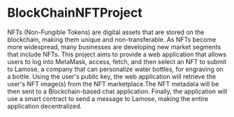 # BlockChainNFTProject

NFTs (Non-Fungible Tokens) are digital assets that are stored on the blockchain, making them unique and non-transferable. As NFTs become more widespread, many businesses are developing new market segments that include NFTs. This project aims to provide a web application that allows users to log into MetaMask, access, fetch, and then select an NFT to submit to Lamose, a company that can personalize water bottles, for engraving on a bottle. Using the user's public key, the web application will retrieve the user's NFT image(s) from the NFT marketplace.The NFT metadata will be then sent to a Blockchain-based chat application. Finally, the application will use a smart contract to send a message to Lamose, making the entire application decentralized.
